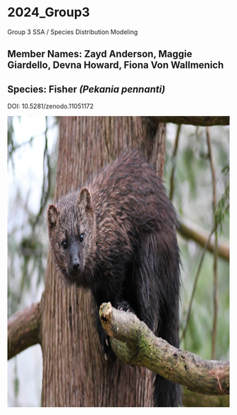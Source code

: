 # 2024_Group3

Group 3 SSA / Species Distribution Modeling

## Member Names: Zayd Anderson, Maggie Giardello, Devna Howard, Fiona Von Wallmenich

## Species: Fisher *(Pekania pennanti)*

DOI: 10.5281/zenodo.11051172

<img src="images/PekaniaPennanti.jpg" alt="iNaturalist Canada: Photo 194542859, (c) edporopat, some rights reserved (CC BY-NC), uploaded by edporopat" width="1024" height="659"/>
